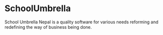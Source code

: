 # SchoolUmbrella

School Umbrella Nepal is a quality software for various needs reforming and redefining the way of business being done.
